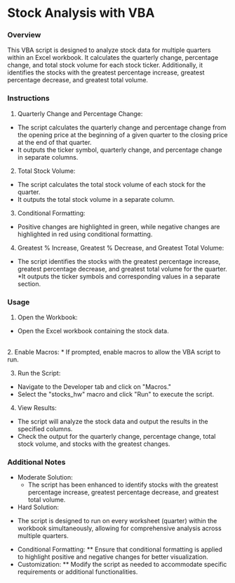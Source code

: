 # Stock Analysis with VBA
### Overview
This VBA script is designed to analyze stock data for multiple quarters within an Excel workbook. It calculates the quarterly change, percentage change, and total stock volume for each stock ticker. Additionally, it identifies the stocks with the greatest percentage increase, greatest percentage decrease, and greatest total volume.

### Instructions
1. Quarterly Change and Percentage Change:
* The script calculates the quarterly change and percentage change from the opening price at the beginning of a given quarter to the closing price at the end of that quarter.
* It outputs the ticker symbol, quarterly change, and percentage change in separate columns.
  
2. Total Stock Volume:
* The script calculates the total stock volume of each stock for the quarter.
* It outputs the total stock volume in a separate column.

3. Conditional Formatting:
* Positive changes are highlighted in green, while negative changes are highlighted in red using conditional formatting.
  
4. Greatest % Increase, Greatest % Decrease, and Greatest Total Volume:
* The script identifies the stocks with the greatest percentage increase, greatest percentage decrease, and greatest total volume for the quarter.
*It outputs the ticker symbols and corresponding values in a separate section.

### Usage
1. Open the Workbook:
* Open the Excel workbook containing the stock data.
 <br/> 
2. Enable Macros:
* If prompted, enable macros to allow the VBA script to run.
  
3. Run the Script:
* Navigate to the Developer tab and click on "Macros."
* Select the "stocks_hw" macro and click "Run" to execute the script.
  
4. View Results:
* The script will analyze the stock data and output the results in the specified columns.
* Check the output for the quarterly change, percentage change, total stock volume, and stocks with the greatest changes.

### Additional Notes
* Moderate Solution:
  - The script has been enhanced to identify stocks with the greatest percentage increase, greatest percentage decrease, and greatest total volume.
* Hard Solution:
- The script is designed to run on every worksheet (quarter) within the workbook simultaneously, allowing for comprehensive analysis across multiple quarters.
* Conditional Formatting:
** Ensure that conditional formatting is applied to highlight positive and negative changes for better visualization.
* Customization:
** Modify the script as needed to accommodate specific requirements or additional functionalities.
